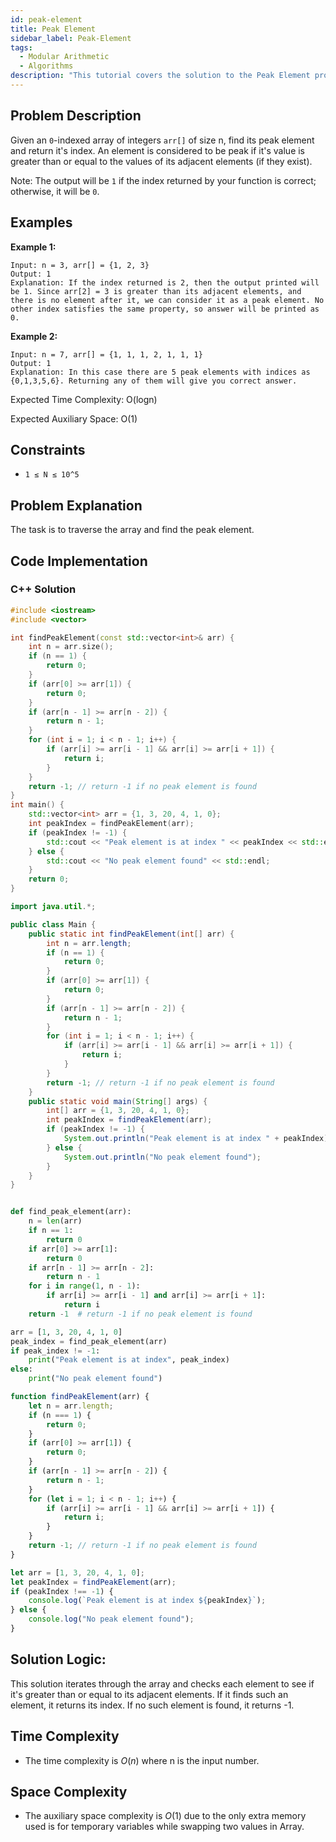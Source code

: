 ```yaml
---
id: peak-element
title: Peak Element
sidebar_label: Peak-Element
tags:
  - Modular Arithmetic
  - Algorithms
description: "This tutorial covers the solution to the Peak Element problem from the GeeksforGeeks."
---
```

## Problem Description
Given an `0`-indexed array of integers `arr[]` of size n, find its peak element and return it's index. An element is considered to be peak if it's value is greater than or equal to the values of its adjacent elements (if they exist).

Note: The output will be `1` if the index returned by your function is correct; otherwise, it will be `0`.

## Examples

**Example 1:**

```
Input: n = 3, arr[] = {1, 2, 3} 
Output: 1
Explanation: If the index returned is 2, then the output printed will be 1. Since arr[2] = 3 is greater than its adjacent elements, and there is no element after it, we can consider it as a peak element. No other index satisfies the same property, so answer will be printed as 0.
```

**Example 2:**

```
Input: n = 7, arr[] = {1, 1, 1, 2, 1, 1, 1}
Output: 1
Explanation: In this case there are 5 peak elements with indices as {0,1,3,5,6}. Returning any of them will give you correct answer.
```


Expected Time Complexity: O(logn)

Expected Auxiliary Space: O(1)

## Constraints

* `1 ≤ N ≤ 10^5`

## Problem Explanation

The task is to traverse the array and find the peak element.

## Code Implementation

### C++ Solution

```cpp
#include <iostream>
#include <vector>

int findPeakElement(const std::vector<int>& arr) {
    int n = arr.size();
    if (n == 1) {
        return 0;
    }
    if (arr[0] >= arr[1]) {
        return 0;
    }
    if (arr[n - 1] >= arr[n - 2]) {
        return n - 1;
    }
    for (int i = 1; i < n - 1; i++) {
        if (arr[i] >= arr[i - 1] && arr[i] >= arr[i + 1]) {
            return i;
        }
    }
    return -1; // return -1 if no peak element is found
}
int main() {
    std::vector<int> arr = {1, 3, 20, 4, 1, 0};
    int peakIndex = findPeakElement(arr);
    if (peakIndex != -1) {
        std::cout << "Peak element is at index " << peakIndex << std::endl;
    } else {
        std::cout << "No peak element found" << std::endl;
    }
    return 0;
}


```

```java
import java.util.*;

public class Main {
    public static int findPeakElement(int[] arr) {
        int n = arr.length;
        if (n == 1) {
            return 0;
        }
        if (arr[0] >= arr[1]) {
            return 0;
        }
        if (arr[n - 1] >= arr[n - 2]) {
            return n - 1;
        }
        for (int i = 1; i < n - 1; i++) {
            if (arr[i] >= arr[i - 1] && arr[i] >= arr[i + 1]) {
                return i;
            }
        }
        return -1; // return -1 if no peak element is found
    }
    public static void main(String[] args) {
        int[] arr = {1, 3, 20, 4, 1, 0};
        int peakIndex = findPeakElement(arr);
        if (peakIndex != -1) {
            System.out.println("Peak element is at index " + peakIndex);
        } else {
            System.out.println("No peak element found");
        }
    }
}


```

```python

def find_peak_element(arr):
    n = len(arr)
    if n == 1:
        return 0
    if arr[0] >= arr[1]:
        return 0
    if arr[n - 1] >= arr[n - 2]:
        return n - 1
    for i in range(1, n - 1):
        if arr[i] >= arr[i - 1] and arr[i] >= arr[i + 1]:
            return i
    return -1  # return -1 if no peak element is found

arr = [1, 3, 20, 4, 1, 0]
peak_index = find_peak_element(arr)
if peak_index != -1:
    print("Peak element is at index", peak_index)
else:
    print("No peak element found")


```

```javascript
function findPeakElement(arr) {
    let n = arr.length;
    if (n === 1) {
        return 0;
    }
    if (arr[0] >= arr[1]) {
        return 0;
    }
    if (arr[n - 1] >= arr[n - 2]) {
        return n - 1;
    }
    for (let i = 1; i < n - 1; i++) {
        if (arr[i] >= arr[i - 1] && arr[i] >= arr[i + 1]) {
            return i;
        }
    }
    return -1; // return -1 if no peak element is found
}

let arr = [1, 3, 20, 4, 1, 0];
let peakIndex = findPeakElement(arr);
if (peakIndex !== -1) {
    console.log(`Peak element is at index ${peakIndex}`);
} else {
    console.log("No peak element found");
}

```

## Solution Logic:
This solution iterates through the array and checks each element to see if it's greater than or equal to its adjacent elements. If it finds such an element, it returns its index. If no such element is found, it returns -1.




## Time Complexity

* The time complexity is $O(n)$ where n is the input number. 


## Space Complexity

* The auxiliary space complexity is $O(1)$ due to the only extra memory used is for temporary variables while swapping two values in Array.